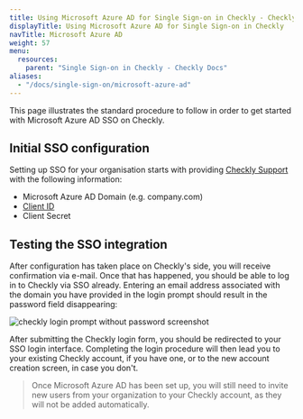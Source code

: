 ```yaml
---
title: Using Microsoft Azure AD for Single Sign-on in Checkly - Checkly Docs
displayTitle: Using Microsoft Azure AD for Single Sign-on in Checkly
navTitle: Microsoft Azure AD
weight: 57
menu:
  resources:
    parent: "Single Sign-on in Checkly - Checkly Docs"
aliases:
  - "/docs/single-sign-on/microsoft-azure-ad"
---
```


This page illustrates the standard procedure to follow in order to get started with Microsoft Azure AD SSO on Checkly.

## Initial SSO configuration

Setting up SSO for your organisation starts with providing [Checkly Support](mailto:support@checklyhq.com) with the following information:

- Microsoft Azure AD Domain (e.g. company.com)
- [Client ID](https://auth0.com/docs/connections/enterprise/azure-active-directory)
- Client Secret

## Testing the SSO integration

After configuration has taken place on Checkly's side, you will receive confirmation via e-mail. Once that has happened, you should be able to log in to Checkly via SSO already. Entering an email address associated with the domain you have provided in the login prompt should result in the password field disappearing:

![checkly login prompt without password screenshot](/docs/images/single-sign-on/checkly-login-prompt-sso.png)

After submitting the Checkly login form, you should be redirected to your SSO login interface. Completing the login procedure will then lead you to your existing Checkly account, if you have one, or to the new account creation screen, in case you don't.

> Once Microsoft Azure AD has been set up, you will still need to invite new users from your organization to your Checkly account, as they will not be added automatically.
